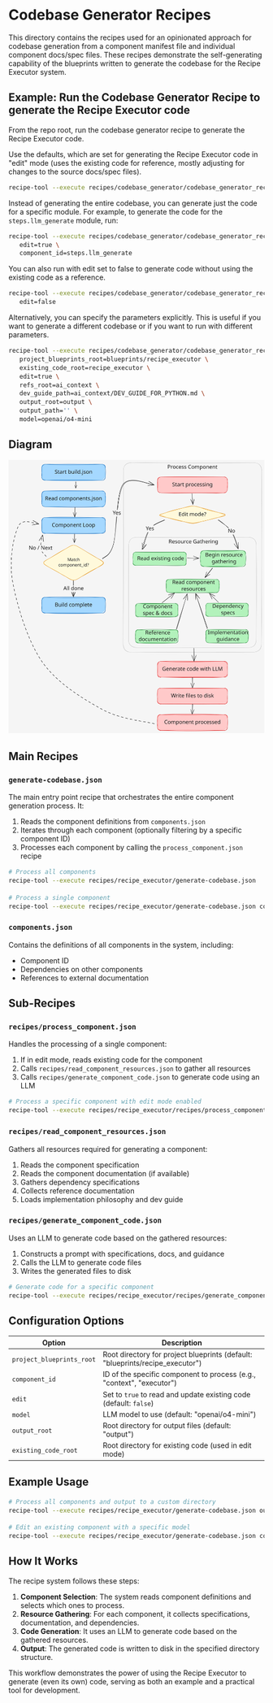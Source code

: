 # Codebase Generator Recipes

This directory contains the recipes used for an opinionated approach for codebase generation from a component manifest file and individual component docs/spec files. These recipes demonstrate the self-generating capability of the blueprints written to generate the codebase for the Recipe Executor system.

## Example: Run the Codebase Generator Recipe to generate the Recipe Executor code

From the repo root, run the codebase generator recipe to generate the Recipe Executor code.

Use the defaults, which are set for generating the Recipe Executor code in "edit" mode (uses the existing code for reference, mostly adjusting for changes to the source docs/spec files).

```bash
recipe-tool --execute recipes/codebase_generator/codebase_generator_recipe.json
```

Instead of generating the entire codebase, you can generate just the code for a specific module.
For example, to generate the code for the `steps.llm_generate` module, run:

```bash
recipe-tool --execute recipes/codebase_generator/codebase_generator_recipe.json \
   edit=true \
   component_id=steps.llm_generate
```

You can also run with edit set to false to generate code without using the existing code as a reference.

```bash
recipe-tool --execute recipes/codebase_generator/codebase_generator_recipe.json \
   edit=false
```

Alternatively, you can specify the parameters explicitly. This is useful if you want to generate a different codebase or if you want to run with different parameters.

```bash
recipe-tool --execute recipes/codebase_generator/codebase_generator_recipe.json \
   project_blueprints_root=blueprints/recipe_executor \
   existing_code_root=recipe_executor \
   edit=true \
   refs_root=ai_context \
   dev_guide_path=ai_context/DEV_GUIDE_FOR_PYTHON.md \
   output_root=output \
   output_path='' \
   model=openai/o4-mini
```

## Diagram

![Recipe Executor Build Process](./docs/codebase-generator-flow.svg)

## Main Recipes

### `generate-codebase.json`

The main entry point recipe that orchestrates the entire component generation process. It:

1. Reads the component definitions from `components.json`
2. Iterates through each component (optionally filtering by a specific component ID)
3. Processes each component by calling the `process_component.json` recipe

```bash
# Process all components
recipe-tool --execute recipes/recipe_executor/generate-codebase.json

# Process a single component
recipe-tool --execute recipes/recipe_executor/generate-codebase.json component_id=context
```

### `components.json`

Contains the definitions of all components in the system, including:

- Component ID
- Dependencies on other components
- References to external documentation

## Sub-Recipes

### `recipes/process_component.json`

Handles the processing of a single component:

1. If in edit mode, reads existing code for the component
2. Calls `recipes/read_component_resources.json` to gather all resources
3. Calls `recipes/generate_component_code.json` to generate code using an LLM

```bash
# Process a specific component with edit mode enabled
recipe-tool --execute recipes/recipe_executor/recipes/process_component.json component_id=context edit=true
```

### `recipes/read_component_resources.json`

Gathers all resources required for generating a component:

1. Reads the component specification
2. Reads the component documentation (if available)
3. Gathers dependency specifications
4. Collects reference documentation
5. Loads implementation philosophy and dev guide

### `recipes/generate_component_code.json`

Uses an LLM to generate code based on the gathered resources:

1. Constructs a prompt with specifications, docs, and guidance
2. Calls the LLM to generate code files
3. Writes the generated files to disk

```bash
# Generate code for a specific component
recipe-tool --execute recipes/recipe_executor/recipes/generate_component_code.json spec=path/to/spec.md docs=path/to/docs.md
```

## Configuration Options

| Option                    | Description                                                                   |
| ------------------------- | ----------------------------------------------------------------------------- |
| `project_blueprints_root` | Root directory for project blueprints (default: "blueprints/recipe_executor") |
| `component_id`            | ID of the specific component to process (e.g., "context", "executor")         |
| `edit`                    | Set to `true` to read and update existing code (default: `false`)             |
| `model`                   | LLM model to use (default: "openai/o4-mini")                                  |
| `output_root`             | Root directory for output files (default: "output")                           |
| `existing_code_root`      | Root directory for existing code (used in edit mode)                          |

## Example Usage

```bash
# Process all components and output to a custom directory
recipe-tool --execute recipes/recipe_executor/generate-codebase.json output_root=custom_output

# Edit an existing component with a specific model
recipe-tool --execute recipes/recipe_executor/generate-codebase.json component_id=executor edit=true model=openai/gpt-4o existing_code_root=src
```

## How It Works

The recipe system follows these steps:

1. **Component Selection**: The system reads component definitions and selects which ones to process.
2. **Resource Gathering**: For each component, it collects specifications, documentation, and dependencies.
3. **Code Generation**: It uses an LLM to generate code based on the gathered resources.
4. **Output**: The generated code is written to disk in the specified directory structure.

This workflow demonstrates the power of using the Recipe Executor to generate (even its own) code, serving as both an example and a practical tool for development.
